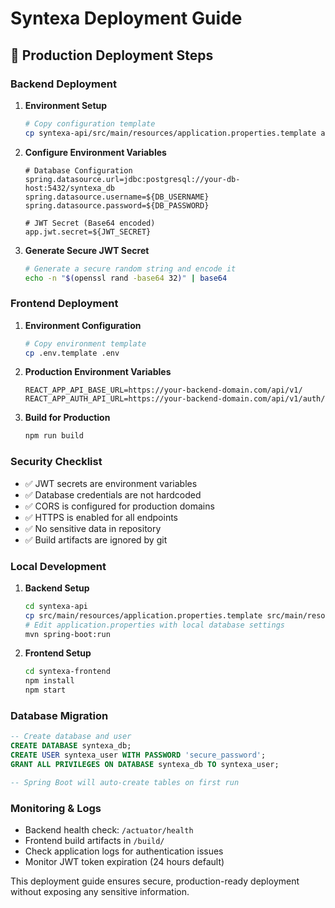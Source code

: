 # Syntexa Deployment Guide

## 🚀 Production Deployment Steps

### Backend Deployment

1. **Environment Setup**
   ```bash
   # Copy configuration template
   cp syntexa-api/src/main/resources/application.properties.template application.properties
   ```

2. **Configure Environment Variables**
   ```properties
   # Database Configuration
   spring.datasource.url=jdbc:postgresql://your-db-host:5432/syntexa_db
   spring.datasource.username=${DB_USERNAME}
   spring.datasource.password=${DB_PASSWORD}
   
   # JWT Secret (Base64 encoded)
   app.jwt.secret=${JWT_SECRET}
   ```

3. **Generate Secure JWT Secret**
   ```bash
   # Generate a secure random string and encode it
   echo -n "$(openssl rand -base64 32)" | base64
   ```

### Frontend Deployment

1. **Environment Configuration**
   ```bash
   # Copy environment template
   cp .env.template .env
   ```

2. **Production Environment Variables**
   ```env
   REACT_APP_API_BASE_URL=https://your-backend-domain.com/api/v1/
   REACT_APP_AUTH_API_URL=https://your-backend-domain.com/api/v1/auth/
   ```

3. **Build for Production**
   ```bash
   npm run build
   ```

### Security Checklist

- ✅ JWT secrets are environment variables
- ✅ Database credentials are not hardcoded
- ✅ CORS is configured for production domains
- ✅ HTTPS is enabled for all endpoints
- ✅ No sensitive data in repository
- ✅ Build artifacts are ignored by git

### Local Development

1. **Backend Setup**
   ```bash
   cd syntexa-api
   cp src/main/resources/application.properties.template src/main/resources/application.properties
   # Edit application.properties with local database settings
   mvn spring-boot:run
   ```

2. **Frontend Setup**
   ```bash
   cd syntexa-frontend
   npm install
   npm start
   ```

### Database Migration

```sql
-- Create database and user
CREATE DATABASE syntexa_db;
CREATE USER syntexa_user WITH PASSWORD 'secure_password';
GRANT ALL PRIVILEGES ON DATABASE syntexa_db TO syntexa_user;

-- Spring Boot will auto-create tables on first run
```

### Monitoring & Logs

- Backend health check: `/actuator/health`
- Frontend build artifacts in `/build/`
- Check application logs for authentication issues
- Monitor JWT token expiration (24 hours default)

This deployment guide ensures secure, production-ready deployment without exposing any sensitive information.
